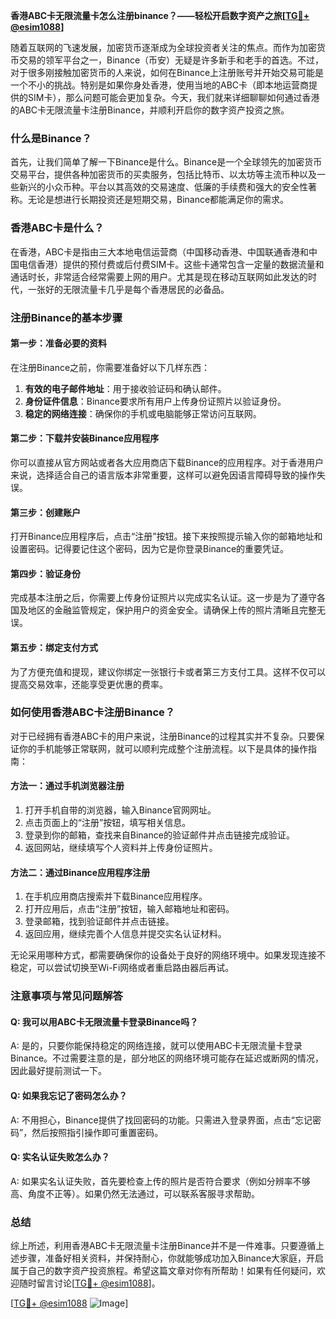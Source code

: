 **香港ABC卡无限流量卡怎么注册binance？——轻松开启数字资产之旅[[TG💪+ @esim1088](https://t.me/s/esim1088)]**

随着互联网的飞速发展，加密货币逐渐成为全球投资者关注的焦点。而作为加密货币交易的领军平台之一，Binance（币安）无疑是许多新手和老手的首选。不过，对于很多刚接触加密货币的人来说，如何在Binance上注册账号并开始交易可能是一个不小的挑战。特别是如果你身处香港，使用当地的ABC卡（即本地运营商提供的SIM卡），那么问题可能会更加复杂。今天，我们就来详细聊聊如何通过香港的ABC卡无限流量卡注册Binance，并顺利开启你的数字资产投资之旅。

### 什么是Binance？

首先，让我们简单了解一下Binance是什么。Binance是一个全球领先的加密货币交易平台，提供各种加密货币的买卖服务，包括比特币、以太坊等主流币种以及一些新兴的小众币种。平台以其高效的交易速度、低廉的手续费和强大的安全性著称。无论是想进行长期投资还是短期交易，Binance都能满足你的需求。

### 香港ABC卡是什么？

在香港，ABC卡是指由三大本地电信运营商（中国移动香港、中国联通香港和中国电信香港）提供的预付费或后付费SIM卡。这些卡通常包含一定量的数据流量和通话时长，非常适合经常需要上网的用户。尤其是现在移动互联网如此发达的时代，一张好的无限流量卡几乎是每个香港居民的必备品。

### 注册Binance的基本步骤

#### 第一步：准备必要的资料
在注册Binance之前，你需要准备好以下几样东西：
1. **有效的电子邮件地址**：用于接收验证码和确认邮件。
2. **身份证件信息**：Binance要求所有用户上传身份证照片以验证身份。
3. **稳定的网络连接**：确保你的手机或电脑能够正常访问互联网。

#### 第二步：下载并安装Binance应用程序
你可以直接从官方网站或者各大应用商店下载Binance的应用程序。对于香港用户来说，选择适合自己的语言版本非常重要，这样可以避免因语言障碍导致的操作失误。

#### 第三步：创建账户
打开Binance应用程序后，点击“注册”按钮。接下来按照提示输入你的邮箱地址和设置密码。记得要记住这个密码，因为它是你登录Binance的重要凭证。

#### 第四步：验证身份
完成基本注册之后，你需要上传身份证照片以完成实名认证。这一步是为了遵守各国及地区的金融监管规定，保护用户的资金安全。请确保上传的照片清晰且完整无误。

#### 第五步：绑定支付方式
为了方便充值和提现，建议你绑定一张银行卡或者第三方支付工具。这样不仅可以提高交易效率，还能享受更优惠的费率。

### 如何使用香港ABC卡注册Binance？

对于已经拥有香港ABC卡的用户来说，注册Binance的过程其实并不复杂。只要保证你的手机能够正常联网，就可以顺利完成整个注册流程。以下是具体的操作指南：

#### 方法一：通过手机浏览器注册
1. 打开手机自带的浏览器，输入Binance官网网址。
2. 点击页面上的“注册”按钮，填写相关信息。
3. 登录到你的邮箱，查找来自Binance的验证邮件并点击链接完成验证。
4. 返回网站，继续填写个人资料并上传身份证照片。

#### 方法二：通过Binance应用程序注册
1. 在手机应用商店搜索并下载Binance应用程序。
2. 打开应用后，点击“注册”按钮，输入邮箱地址和密码。
3. 登录邮箱，找到验证邮件并点击链接。
4. 返回应用，继续完善个人信息并提交实名认证材料。

无论采用哪种方式，都需要确保你的设备处于良好的网络环境中。如果发现连接不稳定，可以尝试切换至Wi-Fi网络或者重启路由器后再试。

### 注意事项与常见问题解答

#### Q: 我可以用ABC卡无限流量卡登录Binance吗？
A: 是的，只要你能保持稳定的网络连接，就可以使用ABC卡无限流量卡登录Binance。不过需要注意的是，部分地区的网络环境可能存在延迟或断网的情况，因此最好提前测试一下。

#### Q: 如果我忘记了密码怎么办？
A: 不用担心，Binance提供了找回密码的功能。只需进入登录界面，点击“忘记密码”，然后按照指引操作即可重置密码。

#### Q: 实名认证失败怎么办？
A: 如果实名认证失败，首先要检查上传的照片是否符合要求（例如分辨率不够高、角度不正等）。如果仍然无法通过，可以联系客服寻求帮助。

### 总结

综上所述，利用香港ABC卡无限流量卡注册Binance并不是一件难事。只要遵循上述步骤，准备好相关资料，并保持耐心，你就能够成功加入Binance大家庭，开启属于自己的数字资产投资旅程。希望这篇文章对你有所帮助！如果有任何疑问，欢迎随时留言讨论[[TG💪+ @esim1088](https://t.me/s/esim1088)]。

[[TG💪+ @esim1088](https://t.me/s/esim1088) ![Image](https://i.postimg.cc/4NQfJmqS/Snipaste-2025-05-13-00-14-12.png)]